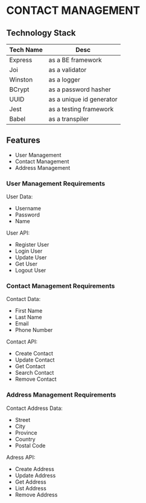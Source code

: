 # CONTACT MANAGEMENT

## Technology Stack
| Tech Name | Desc |
| --- | --- |
| Express | as a BE framework |
| Joi | as a validator |
| Winston | as a logger |
| BCrypt | as a password hasher |
| UUID | as a unique id generator |
| Jest | as a testing framework |
| Babel | as a transpiler |

## Features
- User Management
- Contact Management
- Address Management

### User Management Requirements
User Data:
- Username
- Password
- Name

User API:
- Register User
- Login User
- Update User
- Get User
- Logout User

### Contact Management Requirements
Contact Data:
- First Name
- Last Name
- Email
- Phone Number

Contact API:
- Create Contact
- Update Contact
- Get Contact
- Search Contact
- Remove Contact

### Address Management Requirements
Contact Address Data:
- Street
- City
- Province
- Country
- Postal Code

Adress API:
- Create Address
- Update Address
- Get Address
- List Address
- Remove Address